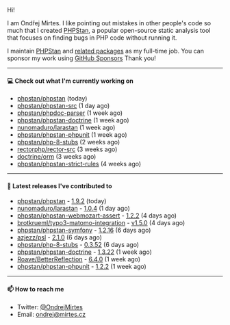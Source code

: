 Hi!

I am Ondřej Mirtes. I like pointing out mistakes in other people's code so much that I created [PHPStan](https://phpstan.org/), a popular open-source static analysis tool that focuses on finding bugs in PHP code without running it.

I maintain [PHPStan](https://github.com/phpstan/phpstan) and [related packages](https://github.com/phpstan/) as my full-time job. You can sponsor my work using [GitHub Sponsors](https://github.com/sponsors/ondrejmirtes) Thank you!

---

#### 💻 Check out what I'm currently working on

- [phpstan/phpstan](https://github.com/phpstan/phpstan) (today)
- [phpstan/phpstan-src](https://github.com/phpstan/phpstan-src) (1 day ago)
- [phpstan/phpdoc-parser](https://github.com/phpstan/phpdoc-parser) (1 week ago)
- [phpstan/phpstan-doctrine](https://github.com/phpstan/phpstan-doctrine) (1 week ago)
- [nunomaduro/larastan](https://github.com/nunomaduro/larastan) (1 week ago)
- [phpstan/phpstan-phpunit](https://github.com/phpstan/phpstan-phpunit) (1 week ago)
- [phpstan/php-8-stubs](https://github.com/phpstan/php-8-stubs) (2 weeks ago)
- [rectorphp/rector-src](https://github.com/rectorphp/rector-src) (3 weeks ago)
- [doctrine/orm](https://github.com/doctrine/orm) (3 weeks ago)
- [phpstan/phpstan-strict-rules](https://github.com/phpstan/phpstan-strict-rules) (4 weeks ago)

---

#### 🔭 Latest releases I've contributed to

- [phpstan/phpstan](https://github.com/phpstan/phpstan) - [1.9.2](https://github.com/phpstan/phpstan/releases/tag/1.9.2) (today)
- [nunomaduro/larastan](https://github.com/nunomaduro/larastan) - [1.0.4](https://github.com/nunomaduro/larastan/releases/tag/1.0.4) (1 day ago)
- [phpstan/phpstan-webmozart-assert](https://github.com/phpstan/phpstan-webmozart-assert) - [1.2.2](https://github.com/phpstan/phpstan-webmozart-assert/releases/tag/1.2.2) (4 days ago)
- [brotkrueml/typo3-matomo-integration](https://github.com/brotkrueml/typo3-matomo-integration) - [v1.5.0](https://github.com/brotkrueml/typo3-matomo-integration/releases/tag/v1.5.0) (4 days ago)
- [phpstan/phpstan-symfony](https://github.com/phpstan/phpstan-symfony) - [1.2.16](https://github.com/phpstan/phpstan-symfony/releases/tag/1.2.16) (6 days ago)
- [azjezz/psl](https://github.com/azjezz/psl) - [2.1.0](https://github.com/azjezz/psl/releases/tag/2.1.0) (6 days ago)
- [phpstan/php-8-stubs](https://github.com/phpstan/php-8-stubs) - [0.3.52](https://github.com/phpstan/php-8-stubs/releases/tag/0.3.52) (6 days ago)
- [phpstan/phpstan-doctrine](https://github.com/phpstan/phpstan-doctrine) - [1.3.22](https://github.com/phpstan/phpstan-doctrine/releases/tag/1.3.22) (1 week ago)
- [Roave/BetterReflection](https://github.com/Roave/BetterReflection) - [6.4.0](https://github.com/Roave/BetterReflection/releases/tag/6.4.0) (1 week ago)
- [phpstan/phpstan-phpunit](https://github.com/phpstan/phpstan-phpunit) - [1.2.2](https://github.com/phpstan/phpstan-phpunit/releases/tag/1.2.2) (1 week ago)

---

#### 📫 How to reach me

- Twitter: [@OndrejMirtes](https://twitter.com/ondrejmirtes)
- Email: [ondrej@mirtes.cz](mailto:ondrej@mirtes.cz)
